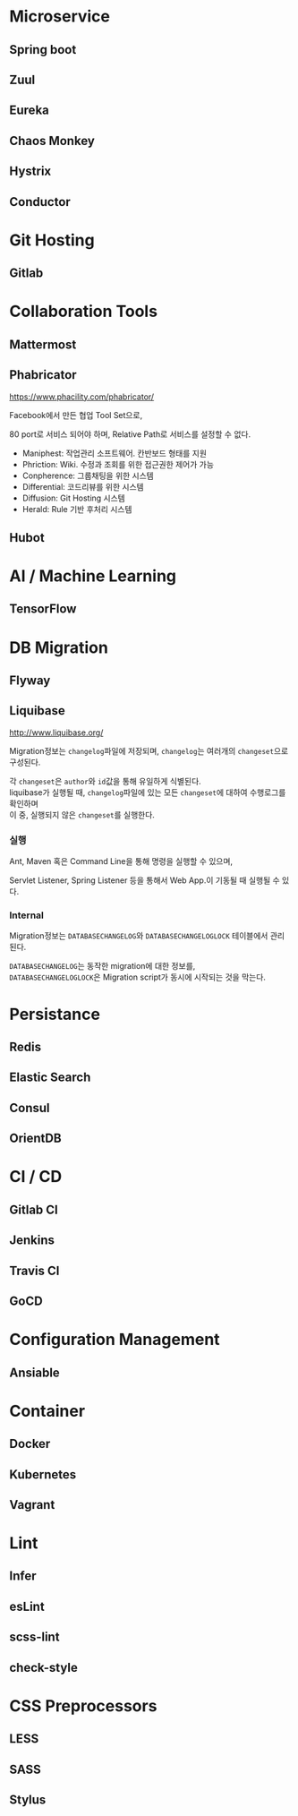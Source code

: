 # Microservice
## Spring boot
## Zuul
## Eureka
## Chaos Monkey
## Hystrix
## Conductor

# Git Hosting
## Gitlab

# Collaboration Tools
## Mattermost
## Phabricator 
https://www.phacility.com/phabricator/

Facebook에서 만든 협업 Tool Set으로,

80 port로 서비스 되어야 하며, Relative Path로 서비스를 설정할 수 없다.

- Maniphest: 작업관리 소프트웨어. 칸반보드 형태를 지원
- Phriction: Wiki. 수정과 조회를 위한 접근권한 제어가 가능
- Conpherence: 그룹채팅을 위한 시스템
- Differential: 코드리뷰를 위한 시스템
- Diffusion: Git Hosting 시스템
- Herald: Rule 기반 후처리 시스템

## Hubot

# AI / Machine Learning
## TensorFlow

# DB Migration
## Flyway
## Liquibase
http://www.liquibase.org/

Migration정보는 `changelog`파일에 저장되며, `changelog`는 여러개의 `changeset`으로 구성된다.

각 `changeset`은 `author`와 `id`값을 통해 유일하게 식별된다.<br>
liquibase가 실행될 때, `changelog`파일에 있는 모든 `changeset`에 대하여 수행로그를 확인하며 <br >
이 중, 실행되지 않은 `changeset`를 실행한다.


### 실행
Ant, Maven 혹은 Command Line을 통해 명령을 실행할 수 있으며,

Servlet Listener, Spring Listener 등을 통해서 Web App.이 기동될 때 실행될 수 있다.

### Internal
Migration정보는 `DATABASECHANGELOG`와 `DATABASECHANGELOGLOCK` 테이블에서 관리된다.

`DATABASECHANGELOG`는 동작한 migration에 대한 정보를,<br />
`DATABASECHANGELOGLOCK`은 Migration script가 동시에 시작되는 것을 막는다.



# Persistance
## Redis
## Elastic Search
## Consul
## OrientDB

# CI / CD
## Gitlab CI
## Jenkins
## Travis CI
## GoCD

# Configuration Management
## Ansiable

# Container
## Docker
## Kubernetes
## Vagrant

# Lint
## Infer
## esLint
## scss-lint
## check-style

# CSS Preprocessors
## LESS
## SASS
## Stylus
